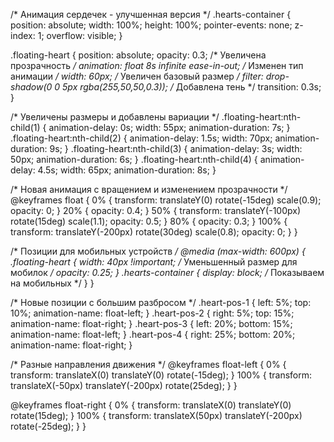 <script>
  document.getElementById('weddingForm').addEventListener('submit', function(e) {
    e.preventDefault();
    fetch(this.action, {
      method: 'POST',
      body: new FormData(this),
      headers: { 'Accept': 'application/json' }
    })
    .then(response => alert('Спасибо! Ваш ответ сохранён.'))
    .catch(error => alert('Ошибка! Попробуйте ещё раз.'));
  });
</script>
/* Анимация сердечек - улучшенная версия */
.hearts-container {
    position: absolute;
    width: 100%;
    height: 100%;
    pointer-events: none;
    z-index: 1;
    overflow: visible;
}

.floating-heart {
    position: absolute;
    opacity: 0.3; /* Увеличена прозрачность */
    animation: float 8s infinite ease-in-out; /* Изменен тип анимации */
    width: 60px; /* Увеличен базовый размер */
    filter: drop-shadow(0 0 5px rgba(255,50,50,0.3)); /* Добавлена тень */
    transition: 0.3s;
}

/* Увеличены размеры и добавлены вариации */
.floating-heart:nth-child(1) { 
    animation-delay: 0s; 
    width: 55px; 
    animation-duration: 7s;
}
.floating-heart:nth-child(2) { 
    animation-delay: 1.5s; 
    width: 70px; 
    animation-duration: 9s;
}
.floating-heart:nth-child(3) { 
    animation-delay: 3s; 
    width: 50px; 
    animation-duration: 6s;
}
.floating-heart:nth-child(4) { 
    animation-delay: 4.5s; 
    width: 65px; 
    animation-duration: 8s;
}

/* Новая анимация с вращением и изменением прозрачности */
@keyframes float {
    0% {
        transform: translateY(0) rotate(-15deg) scale(0.9);
        opacity: 0;
    }
    20% {
        opacity: 0.4;
    }
    50% {
        transform: translateY(-100px) rotate(15deg) scale(1.1);
        opacity: 0.5;
    }
    80% {
        opacity: 0.3;
    }
    100% {
        transform: translateY(-200px) rotate(30deg) scale(0.8);
        opacity: 0;
    }
}

/* Позиции для мобильных устройств */
@media (max-width: 600px) {
    .floating-heart { 
        width: 40px !important; /* Уменьшенный размер для мобилок */
        opacity: 0.25;
    }
    .hearts-container {
        display: block; /* Показываем на мобильных */
    }
}

/* Новые позиции с большим разбросом */
.heart-pos-1 { left: 5%; top: 10%; animation-name: float-left; }
.heart-pos-2 { right: 5%; top: 15%; animation-name: float-right; }
.heart-pos-3 { left: 20%; bottom: 15%; animation-name: float-left; }
.heart-pos-4 { right: 25%; bottom: 20%; animation-name: float-right; }

/* Разные направления движения */
@keyframes float-left {
    0% { transform: translateX(0) translateY(0) rotate(-15deg); }
    100% { transform: translateX(-50px) translateY(-200px) rotate(25deg); }
}

@keyframes float-right {
    0% { transform: translateX(0) translateY(0) rotate(15deg); }
    100% { transform: translateX(50px) translateY(-200px) rotate(-25deg); }
}
